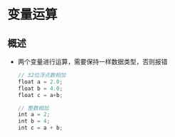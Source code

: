 # 变量运算

## 概述

+ 两个变量进行运算，需要保持一样数据类型，否则报错

  ```js
  // 32位浮点数相加
  float a = 2.0;
  float b = 4.0;
  float c = a+b;
  ```

  ```js
  // 整数相加
  int a = 2;
  int b = 4;
  int c = a + b;
  ```
